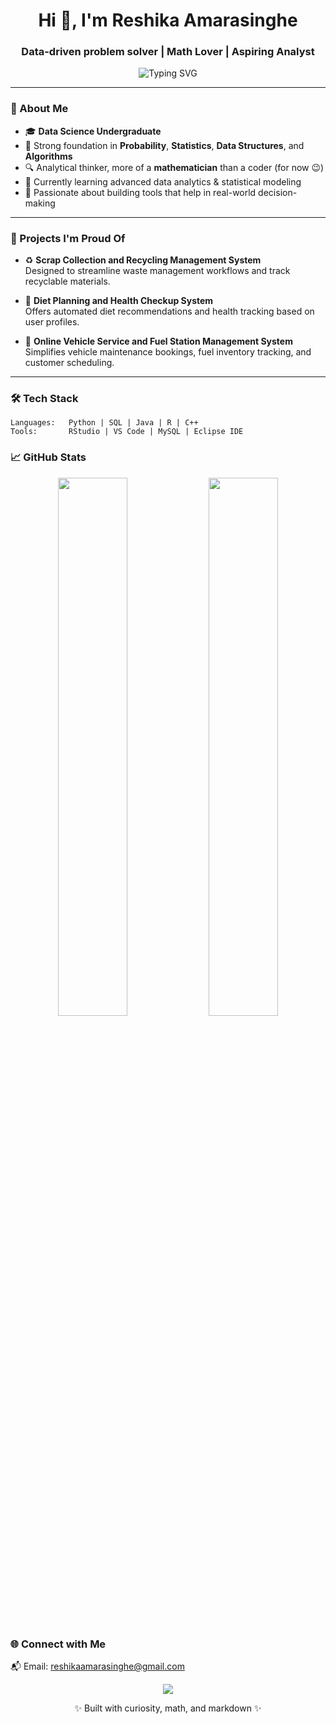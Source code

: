 <h1 align="center">Hi 👋, I'm Reshika Amarasinghe</h1>
<h3 align="center">Data-driven problem solver | Math Lover | Aspiring Analyst</h3>

<p align="center">
  <img src="https://readme-typing-svg.demolab.com?font=Fira+Code&duration=3000&pause=1000&color=F778BA&center=true&vCenter=true&width=435&lines=Passionate+about+Data+Science;Strong+Math+%26+Analytical+Background;Lover+of+Probability%2C+Statistics+%26+Logic;Turning+Real-World+Problems+into+Data+Solutions" alt="Typing SVG" />
</p>

---

### 🧠 About Me

- 🎓 **Data Science Undergraduate**
- 🧮 Strong foundation in **Probability**, **Statistics**, **Data Structures**, and **Algorithms**
- 🔍 Analytical thinker, more of a **mathematician** than a coder (for now 😉)
- 🌱 Currently learning advanced data analytics & statistical modeling
- 🔭 Passionate about building tools that help in real-world decision-making

---

### 🚀 Projects I'm Proud Of

- ♻️ **Scrap Collection and Recycling Management System**  
  Designed to streamline waste management workflows and track recyclable materials.

- 🥗 **Diet Planning and Health Checkup System**  
  Offers automated diet recommendations and health tracking based on user profiles.

- 🚗 **Online Vehicle Service and Fuel Station Management System**  
  Simplifies vehicle maintenance bookings, fuel inventory tracking, and customer scheduling.

---

### 🛠️ Tech Stack

```text
Languages:   Python | SQL | Java | R | C++
Tools:       RStudio | VS Code | MySQL | Eclipse IDE
```

### 📈 GitHub Stats
<p align="center"> <img src="https://github-readme-stats.vercel.app/api?username=reshika1219&show_icons=true&theme=radical" width="47%"/> <img src="https://github-readme-streak-stats.herokuapp.com?user=reshika1219&theme=radical&hide_border=false" width="47%"/> </p>

### 🌐 Connect with Me

📬 Email: reshikaamarasinghe@gmail.com

<p align="center"> <img src="https://github-profile-summary-cards.vercel.app/api/cards/profile-details?username=reshika1219&theme=radical" /> </p> <p align="center">✨ Built with curiosity, math, and markdown ✨</p>
